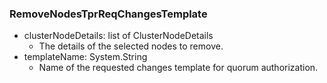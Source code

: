 ### RemoveNodesTprReqChangesTemplate
- clusterNodeDetails: list of ClusterNodeDetails
  - The details of the selected nodes to remove.
- templateName: System.String
  - Name of the requested changes template for quorum authorization.

